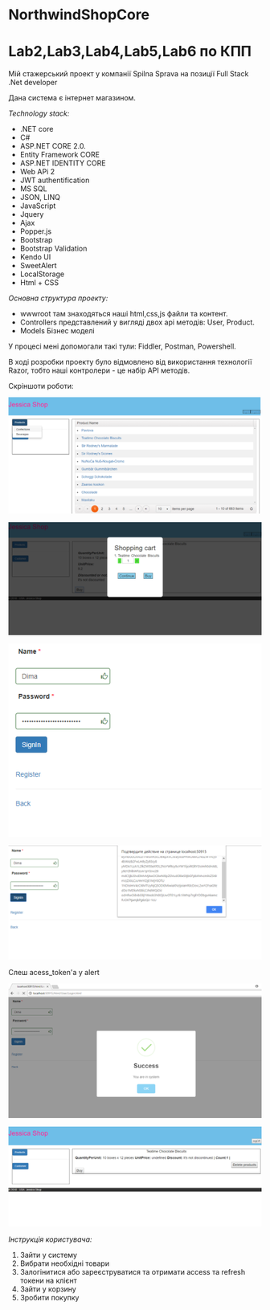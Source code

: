 # NorthwindShopCore

# Lab2,Lab3,Lab4,Lab5,Lab6 по КПП 

Мій стажерський проект у компанії Spilna Sprava на позиції Full Stack .Net developer 

Дана система є інтернет магазином. 

*Technology stack:*
- .NET core 
- C#
- ASP.NET CORE 2.0.  
- Entity Framework CORE
- ASP.NET IDENTITY CORE
- Web APi 2
- JWT authentification 
- MS SQL
- JSON, LINQ
- JavaScript
- Jquery 
- Ajax
- Popper.js
- Bootstrap 
- Bootstrap Validation 
- Kendo UI 
- SweetAlert
- LocalStorage
- Html + CSS


*Основна структура проекту:*
- wwwroot там знаходяться наші html,css,js файли та контент.
- Controllers представлений у вигляді двох api методів: User, Product. 
- Models Бізнес моделі

У процесі мені допомогали такі тули: Fiddler, Postman, Powershell.

В ході розробки проекту було відмовлено від використання технології Razor, тобто наші контролери - це набір API методів. 

Скріншоти роботи:

![Confections caterogy](https://github.com/blek213/NorthwindShopCore/blob/master/screens/1.png)

![Window](https://github.com/blek213/NorthwindShopCore/blob/master/screens/2.png)

![Login](https://github.com/blek213/NorthwindShopCore/blob/master/screens/3.png)

![LoginTokens](https://github.com/blek213/NorthwindShopCore/blob/master/screens/4.png)

Слеш acess_token'a у alert 

![Success signin](https://github.com/blek213/NorthwindShopCore/blob/master/screens/5.png)

![Cart](https://github.com/blek213/NorthwindShopCore/blob/master/screens/6.png)


*Інструкція користувача:*
1. Зайти у систему
2. Вибрати необхідні товари
3. Залогінитися або зареєструватися та отримати access та refresh токени на клієнт
4. Зайти у корзину
5. Зробити покупку 


